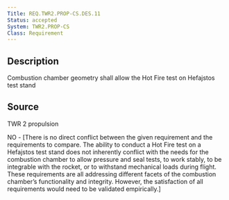 ```yaml
---
Title: REQ.TWR2.PROP-CS.DES.11
Status: accepted
System: TWR2.PROP-CS
Class: Requirement
---
```


## Description

Combustion chamber geometry shall allow the Hot Fire test on Hefajstos test stand

## Source

TWR 2 propulsion


NO - [There is no direct conflict between the given requirement and the requirements to compare. The ability to conduct a Hot Fire test on a Hefajstos test stand does not inherently conflict with the needs for the combustion chamber to allow pressure and seal tests, to work stably, to be integrable with the rocket, or to withstand mechanical loads during flight. These requirements are all addressing different facets of the combustion chamber’s functionality and integrity. However, the satisfaction of all requirements would need to be validated empirically.]